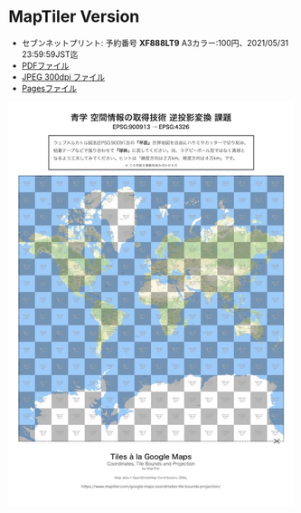 # MapTiler Version

 * セブンネットプリント: 予約番号 **XF888LT9**   A3カラー:100円、2021/05/31 23:59:59JST迄
 * [PDFファイル](https://github.com/furuhashilab/WorldTileMap4lecture/blob/main/maptiler/MapTiler_WorldTileMap_A3.pdf)
 * [JPEG 300dpi ファイル](https://github.com/furuhashilab/WorldTileMap4lecture/blob/main/maptiler/MapTiler_WorldTileMap_A3_300dpi.jpg)
 * [Pagesファイル](https://github.com/furuhashilab/WorldTileMap4lecture/blob/main/maptiler/MapTiler_WorldTileMap_A3.pages)
<img src="https://github.com/furuhashilab/WorldTileMap4lecture/blob/main/maptiler/MapTiler_WorldTileMap_A3_w600h849.jpg?raw=true" width="600" >
